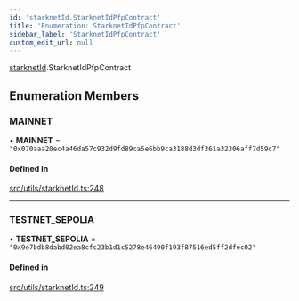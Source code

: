 ```yaml
---
id: 'starknetId.StarknetIdPfpContract'
title: 'Enumeration: StarknetIdPfpContract'
sidebar_label: 'StarknetIdPfpContract'
custom_edit_url: null
---
```


[starknetId](../namespaces/starknetId.md).StarknetIdPfpContract

## Enumeration Members

### MAINNET

• **MAINNET** = `"0x070aaa20ec4a46da57c932d9fd89ca5e6bb9ca3188d3df361a32306aff7d59c7"`

#### Defined in

[src/utils/starknetId.ts:248](https://github.com/starknet-io/starknet.js/blob/v6.11.0/src/utils/starknetId.ts#L248)

---

### TESTNET_SEPOLIA

• **TESTNET_SEPOLIA** = `"0x9e7bdb8dabd02ea8cfc23b1d1c5278e46490f193f87516ed5ff2dfec02"`

#### Defined in

[src/utils/starknetId.ts:249](https://github.com/starknet-io/starknet.js/blob/v6.11.0/src/utils/starknetId.ts#L249)
